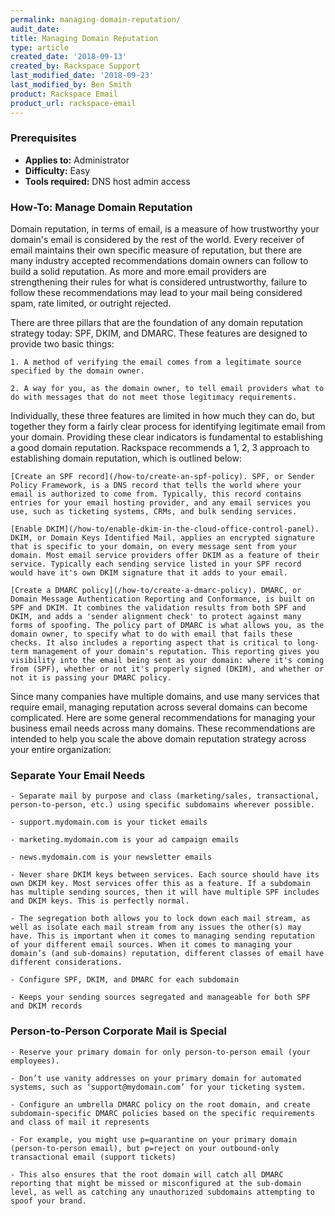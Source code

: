 ```yaml
---
permalink: managing-domain-reputation/
audit_date:
title: Managing Domain Reputation
type: article
created_date: '2018-09-13'
created_by: Rackspace Support
last_modified_date: '2018-09-23'
last_modified_by: Ben Smith
product: Rackspace Email
product_url: rackspace-email
---
```



### Prerequisites

- **Applies to:** Administrator
- **Difficulty:** Easy
- **Tools required:** DNS host admin access

### How-To: Manage Domain Reputation

Domain reputation, in terms of email, is a measure of how trustworthy your domain's email is considered by the rest of the world. Every receiver of email maintains their own specific measure of reputation, but there are many industry accepted recommendations domain owners can follow to build a solid reputation. As more and more email providers are strengthening their rules for what is considered untrustworthy, failure to follow these recommendations may lead to your mail being considered spam, rate limited, or outright rejected.



There are three pillars that are the foundation of any domain reputation strategy today: SPF, DKIM, and DMARC. These features are designed to provide two basic things:

    1. A method of verifying the email comes from a legitimate source specified by the domain owner.

    2. A way for you, as the domain owner, to tell email providers what to do with messages that do not meet those legitimacy requirements.



Individually, these three features are limited in how much they can do, but together they form a fairly clear process for identifying legitimate email from your domain. Providing these clear indicators is fundamental to establishing a good domain reputation. Rackspace recommends a 1, 2, 3 approach to establishing domain reputation, which is outlined below:

    [Create an SPF record](/how-to/create-an-spf-policy). SPF, or Sender Policy Framework, is a DNS record that tells the world where your email is authorized to come from. Typically, this record contains entries for your email hosting provider, and any email services you use, such as ticketing systems, CRMs, and bulk sending services.

    [Enable DKIM](/how-to/enable-dkim-in-the-cloud-office-control-panel). DKIM, or Domain Keys Identified Mail, applies an encrypted signature that is specific to your domain, on every message sent from your domain. Most email service providers offer DKIM as a feature of their service. Typically each sending service listed in your SPF record would have it's own DKIM signature that it adds to your email.

    [Create a DMARC policy](/how-to/create-a-dmarc-policy). DMARC, or Domain Message Authentication Reporting and Conformance, is built on SPF and DKIM. It combines the validation results from both SPF and DKIM, and adds a 'sender alignment check' to protect against many forms of spoofing. The policy part of DMARC is what allows you, as the domain owner, to specify what to do with email that fails these checks. It also includes a reporting aspect that is critical to long-term management of your domain's reputation. This reporting gives you visibility into the email being sent as your domain: where it's coming from (SPF), whether or not it's properly signed (DKIM), and whether or not it is passing your DMARC policy.



Since many companies have multiple domains, and use many services that require email, managing reputation across several domains can become complicated. Here are some general recommendations for managing your business email needs across many domains. These recommendations are intended to help you scale the above domain reputation strategy across your entire organization:



### Separate Your Email Needs

    - Separate mail by purpose and class (marketing/sales, transactional, person-to-person, etc.) using specific subdomains wherever possible.

    - support.mydomain.com is your ticket emails

    - marketing.mydomain.com is your ad campaign emails

    - news.mydomain.com is your newsletter emails

    - Never share DKIM keys between services. Each source should have its own DKIM key. Most services offer this as a feature. If a subdomain has multiple sending sources, then it will have multiple SPF includes and DKIM keys. This is perfectly normal.

    - The segregation both allows you to lock down each mail stream, as well as isolate each mail stream from any issues the other(s) may have. This is important when it comes to managing sending reputation of your different email sources. When it comes to managing your domain’s (and sub-domains) reputation, different classes of email have different considerations.

    - Configure SPF, DKIM, and DMARC for each subdomain

    - Keeps your sending sources segregated and manageable for both SPF and DKIM records



### Person-to-Person Corporate Mail is Special

    - Reserve your primary domain for only person-to-person email (your employees).

    - Don’t use vanity addresses on your primary domain for automated systems, such as ‘support@mydomain.com’ for your ticketing system.

    - Configure an umbrella DMARC policy on the root domain, and create subdomain-specific DMARC policies based on the specific requirements and class of mail it represents

    - For example, you might use p=quarantine on your primary domain (person-to-person email), but p=reject on your outbound-only transactional email (support tickets)

    - This also ensures that the root domain will catch all DMARC reporting that might be missed or misconfigured at the sub-domain level, as well as catching any unauthorized subdomains attempting to spoof your brand.
